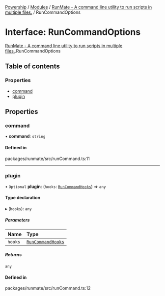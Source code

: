 [Powership](../README.md) / [Modules](../modules.md) / [RunMate - A command line utility to run scripts in multiple files.](../modules/RunMate___A_command_line_utility_to_run_scripts_in_multiple_files_.md) / RunCommandOptions

# Interface: RunCommandOptions

[RunMate - A command line utility to run scripts in multiple files.](../modules/RunMate___A_command_line_utility_to_run_scripts_in_multiple_files_.md).RunCommandOptions

## Table of contents

### Properties

- [command](RunMate___A_command_line_utility_to_run_scripts_in_multiple_files_.RunCommandOptions.md#command)
- [plugin](RunMate___A_command_line_utility_to_run_scripts_in_multiple_files_.RunCommandOptions.md#plugin)

## Properties

### command

• **command**: `string`

#### Defined in

packages/runmate/src/runCommand.ts:11

___

### plugin

• `Optional` **plugin**: (`hooks`: [`RunCommandHooks`](RunMate___A_command_line_utility_to_run_scripts_in_multiple_files_.RunCommandHooks.md)) => `any`

#### Type declaration

▸ (`hooks`): `any`

##### Parameters

| Name | Type |
| :------ | :------ |
| `hooks` | [`RunCommandHooks`](RunMate___A_command_line_utility_to_run_scripts_in_multiple_files_.RunCommandHooks.md) |

##### Returns

`any`

#### Defined in

packages/runmate/src/runCommand.ts:12
